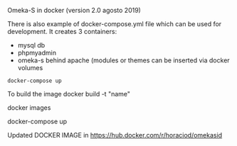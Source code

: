 Omeka-S in docker (version 2.0 agosto 2019)

There is also example of docker-compose.yml file which can be used for development.
It creates 3 containers:

- mysql db
- phpmyadmin
- omeka-s behind apache (modules or themes can be inserted via docker volumes

`docker-compose up`


To build the image 
docker build -t "name"

docker images  

docker-compose up 

Updated DOCKER IMAGE in https://hub.docker.com/r/horaciod/omekasid




